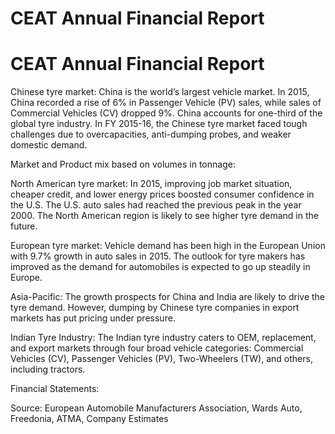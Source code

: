 # CEAT Annual Financial Report

# CEAT Annual Financial Report

Chinese tyre market: China is the world’s largest vehicle market. In 2015, China recorded a rise of 6% in Passenger Vehicle (PV) sales, while sales of Commercial Vehicles (CV) dropped 9%. China accounts for one-third of the global tyre industry. In FY 2015-16, the Chinese tyre market faced tough challenges due to overcapacities, anti-dumping probes, and weaker domestic demand.

Market and Product mix based on volumes in tonnage:

North American tyre market: In 2015, improving job market situation, cheaper credit, and lower energy prices boosted consumer confidence in the U.S. The U.S. auto sales had reached the previous peak in the year 2000. The North American region is likely to see higher tyre demand in the future.

European tyre market: Vehicle demand has been high in the European Union with 9.7% growth in auto sales in 2015. The outlook for tyre makers has improved as the demand for automobiles is expected to go up steadily in Europe.

Asia-Pacific: The growth prospects for China and India are likely to drive the tyre demand. However, dumping by Chinese tyre companies in export markets has put pricing under pressure.

Indian Tyre Industry: The Indian tyre industry caters to OEM, replacement, and export markets through four broad vehicle categories: Commercial Vehicles (CV), Passenger Vehicles (PV), Two-Wheelers (TW), and others, including tractors.

Financial Statements:

Source: European Automobile Manufacturers Association, Wards Auto, Freedonia, ATMA, Company Estimates